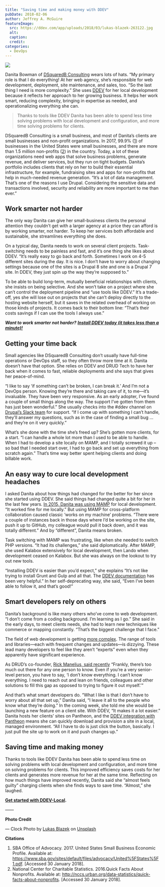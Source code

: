 ```yaml
---
title: "Saving time and making money with DDEV"
pubDate: 2018-02-06
author: Jeffrey A. McGuire
featureImage:
  src: https://ddev.com/app/uploads/2018/03/lukas-blazek-263122.jpg
  alt:
  caption:
  credit:
categories:
  - DevOps
---
```


![](https://ddev.com/app/uploads/2018/03/Danita_Bowman-768x727-300x284.jpeg)

Danita Bowman of [DSquaredB Consulting](https://dsquaredbconsulting.com/) wears lots of hats. “My primary role is that I do everything! At her web agency, she’s responsible for web development, deployment, site maintenance, and sales, too. “So the last thing I need is more complexity.” She uses [DDEV](/quickstart) for her local development because it reflects her approach to her growing business. It helps her work smart, reducing complexity, bringing in expertise as needed, and operationalizing everything she can.

> Thanks to tools like DDEV Danita has been able to spend less time solving problems with local development and configuration, and more time solving problems for clients.

DSquaredB Consulting is a small business, and most of Danita’s clients are small businesses and non-profit organizations. In 2017, 99.9% ([1](#citations)) of businesses in the United States were small businesses, and there are more than 1.5 million non-profits ([2](#citations)) in the country. Today, a lot of these organizations need web apps that solve business problems, generate revenue, and deliver services, but they run on tight budgets. Danita’s portfolio includes clients that rely on her to build their essential infrastructure, for example, fundraising sites and apps for non-profits that help in much-needed revenue generation. “It’s a lot of data management. That’s one of the reasons I use Drupal. Considering the sensitive data and transactions involved, security and reliability are more important to me than ever.”

## Work smarter not harder

The only way Danita can give her small-business clients the personal attention they couldn’t get with a larger agency at a price they can afford is by working smarter, not harder. To keep her services both affordable and sustainable, she streamlines everything she does.

On a typical day, Danita needs to work on several client projects. Task-switching needs to be painless and fast, and it’s one thing she likes about DDEV. “It’s really easy to go back and forth. Sometimes I work on 4-5 different sites during the day. It is nice. I don’t have to worry about changing settings because one of the sites is a Drupal 8 site and one is a Drupal 7 site. In DDEV, they just spin up the way they’re supposed to.”

To be able to build long-term, mutually beneficial relationships with clients, she insists on being selective. And she won’t take on a project where she can’t control the deployment pipeline and “use tools like DDEV.” It’s a trade-off, yes she will lose out on projects that she can’t deploy directly to the hosting website herself, but it saves in the related overhead of working on those kinds of projects. It comes back to their bottom line: “That’s their costs savings if I can use the tools I always use.”

_**Want to work smarter not harder?** [**Install DDEV today (it takes less than a minute)!**](/quickstart)_

## Getting your time back

Small agencies like DSquaredB Consulting don’t usually have full-time operations or DevOps staff, so they often throw more time at it. Danita doesn’t have that option. She relies on DDEV and DRUD Tech to have her back when it comes to fast, reliable deployments and she says that gives her peace-of-mind.

“I like to say ‘if something can’t be broken, I can break it.’ And I’m not a DevOps person. Knowing they’re there and taking care of it, to me—it’s invaluable. They have been very responsive. As an early adopter, I’ve found a couple of small things along the way. The support I’ve gotten from them has just been wonderful.” She usually checks into the #ddev channel on [Drupal’s Slack team](https://www.drupal.org/slack) for support. “If I come up with something I can’t handle, they’ll answer my questions, such as in the case of finding a small bug … and they’re on it very quickly.”

What’s she done with the time she’s freed up? She’s gotten more clients, for a start. “I can handle a whole lot more than I used to be able to handle. When I had to develop a site locally on MAMP, and I totally screwed it up – so bad that I needed start over, I had to go back and set up everything from scratch again.” That’s time way better spent helping clients and doing billable work.

## An easy way to cure local development headaches

I asked Danita about how things had changed for the better for her since she started using DDEV. She said things had changed quite a bit for her in the last few years. [In 2015, Danita was using MAMP](https://drupalize.me/blog/201508/meet-site-builder-danita-bowman) for local development. “It worked fine for me locally.” But using MAMP for cross-platform collaboration caused classic ‘works on my machine’ problems. “There were a couple of instances back in those days where I’d be working on the site, push it up to GitHub, my colleague would pull it back down, and it was totally different.” And by “different”, Danita means broken.

Task switching with MAMP was frustrating, like when she needed to switch PHP versions. “It had its challenges,” she said diplomatically. After MAMP, she used Kalabox extensively for local development, then Lando when development ceased on Kalabox. But she was always on the lookout to try out new tools.

“Installing DDEV is easier than you’d expect,” she explains “It’s not like trying to install Grunt and Gulp and all that. The [DDEV documentation](https://ddev.readthedocs.io) has been very helpful.” In her self-deprecating way, she said, “Even I’ve been able to follow it, and that’s good!”

## Smart developers rely on others

Danita’s background is like many others who’ve come to web development. “I don’t come from a coding background. I’m learning as I go.” She said in the early days, to meet clients needs, she had to learn new techniques like commerce or mapping constantly. “That’s the biggest challenge that I face.”

The field of web development is getting [more complex](https://github.com/kamranahmedse/developer-roadmap). The range of tools and libraries—each with frequent changes and updates—is dizzying. These lead many developers to feel like they aren’t “experts” even when they apparently have significant experience.

As DRUD’s co-founder, [Rick Manelius, said recently](https://www.lullabot.com/podcasts/drupal-voices/249-rick-manelius) “Frankly, there’s too much out there for any one person to know. Even if you’re a very senior-level person, you have to say, ‘I don’t know everything. I can’t know everything. I need to reach out and lean on friends, colleagues and other solutions to fill this gap as opposed to trying to figure it out myself.’”

And that’s what smart developers do. “What I like is that I don’t have to worry about all that set up,” Danita said, “I leave it all to the people who know what they’re doing.” In the coming week, she told me she would be launching a new feature on a client site. With DDEV, “It makes it a lot easier.” Danita hosts her clients’ sites on Pantheon, and the [DDEV integration with Pantheon](https://ddev.readthedocs.io/en/latest/users/providers/pantheon/) means she can quickly download and provision a site in a local, managed environment. “All I have to do is just click the button, basically. I just pull the site up to work on it and push changes up.”

## Saving time and making money

Thanks to tools like DDEV Danita has been able to spend less time on solving problems with local development and configuration, and more time on solving problems for clients. This improved efficiency saves costs for her clients and generates more revenue for her at the same time. Reflecting on how much things have improved recently, Danita said she “almost feels guilty” charging clients when she finds ways to save time. “Almost,” she laughed.

**[Get started with DDEV-Local](/get-started/).**

——

**Photo Credit**

— Clock Photo by [Lukas Blazek](https://unsplash.com/photos/UAvYasdkzq8?utm%5Fsource=unsplash&utm%5Fmedium=referral&utm%5Fcontent=creditCopyText) on [Unsplash](https://unsplash.com/search/photos/time?utm%5Fsource=unsplash&utm%5Fmedium=referral&utm%5Fcontent=creditCopyText)

**Citations**

1. SBA Office of Advocacy. 2017\. United States Small Business Economic Profile. Available at: <https://www.sba.gov/sites/default/files/advocacy/United%5FStates%5F1.pdf>. \[Accessed 30 January 2018\].
2. National Center for Charitable Statistics. 2016.Quick Facts About Nonprofits. Available at: <http://nccs.urban.org/data-statistics/quick-facts-about-nonprofits>. \[Accessed 30 January 2018\].
